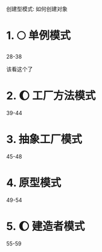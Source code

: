 创建型模式: 如何创建对象




# 1. :full_moon: 单例模式
28-38



该看这个了


# 2. :moon: 工厂方法模式
39-44


# 3. 抽象工厂模式
45-48


# 4. 原型模式
49-54

# 5. :moon: 建造者模式
55-59